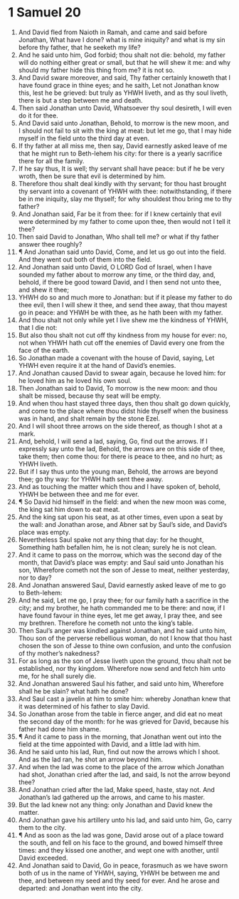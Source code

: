 ﻿# 1 Samuel  20
1. And David fled from Naioth in Ramah, and came and said before Jonathan, What have I done? what is mine iniquity? and what is my sin before thy father, that he seeketh my life? 
2. And he said unto him, God forbid; thou shalt not die: behold, my father will do nothing either great or small, but that he will shew it me: and why should my father hide this thing from me? it is not so. 
3. And David sware moreover, and said, Thy father certainly knoweth that I have found grace in thine eyes; and he saith, Let not Jonathan know this, lest he be grieved: but truly as YHWH liveth, and as thy soul liveth, there is but a step between me and death. 
4. Then said Jonathan unto David, Whatsoever thy soul desireth, I will even do it for thee. 
5. And David said unto Jonathan, Behold, to morrow is the new moon, and I should not fail to sit with the king at meat: but let me go, that I may hide myself in the field unto the third day at even. 
6. If thy father at all miss me, then say, David earnestly asked leave of me that he might run to Beth-lehem his city: for there is a yearly sacrifice there for all the family. 
7. If he say thus, It is well; thy servant shall have peace: but if he be very wroth, then be sure that evil is determined by him. 
8. Therefore thou shalt deal kindly with thy servant; for thou hast brought thy servant into a covenant of YHWH with thee: notwithstanding, if there be in me iniquity, slay me thyself; for why shouldest thou bring me to thy father? 
9. And Jonathan said, Far be it from thee: for if I knew certainly that evil were determined by my father to come upon thee, then would not I tell it thee? 
10. Then said David to Jonathan, Who shall tell me? or what if thy father answer thee roughly? 
11. ¶ And Jonathan said unto David, Come, and let us go out into the field. And they went out both of them into the field. 
12. And Jonathan said unto David, O LORD God of Israel, when I have sounded my father about to morrow any time, or the third day, and, behold, if there be good toward David, and I then send not unto thee, and shew it thee; 
13. YHWH do so and much more to Jonathan: but if it please my father to do thee evil, then I will shew it thee, and send thee away, that thou mayest go in peace: and YHWH be with thee, as he hath been with my father. 
14. And thou shalt not only while yet I live shew me the kindness of YHWH, that I die not: 
15. But also thou shalt not cut off thy kindness from my house for ever: no, not when YHWH hath cut off the enemies of David every one from the face of the earth. 
16. So Jonathan made a covenant with the house of David, saying, Let YHWH even require it at the hand of David’s enemies. 
17. And Jonathan caused David to swear again, because he loved him: for he loved him as he loved his own soul. 
18. Then Jonathan said to David, To morrow is the new moon: and thou shalt be missed, because thy seat will be empty. 
19. And when thou hast stayed three days, then thou shalt go down quickly, and come to the place where thou didst hide thyself when the business was in hand, and shalt remain by the stone Ezel. 
20. And I will shoot three arrows on the side thereof, as though I shot at a mark. 
21. And, behold, I will send a lad, saying, Go, find out the arrows. If I expressly say unto the lad, Behold, the arrows are on this side of thee, take them; then come thou: for there is peace to thee, and no hurt; as YHWH liveth. 
22. But if I say thus unto the young man, Behold, the arrows are beyond thee; go thy way: for YHWH hath sent thee away. 
23. And as touching the matter which thou and I have spoken of, behold, YHWH be between thee and me for ever. 
24. ¶ So David hid himself in the field: and when the new moon was come, the king sat him down to eat meat. 
25. And the king sat upon his seat, as at other times, even upon a seat by the wall: and Jonathan arose, and Abner sat by Saul’s side, and David’s place was empty. 
26. Nevertheless Saul spake not any thing that day: for he thought, Something hath befallen him, he is not clean; surely he is not clean. 
27. And it came to pass on the morrow, which was the second day of the month, that David’s place was empty: and Saul said unto Jonathan his son, Wherefore cometh not the son of Jesse to meat, neither yesterday, nor to day? 
28. And Jonathan answered Saul, David earnestly asked leave of me to go to Beth-lehem: 
29. And he said, Let me go, I pray thee; for our family hath a sacrifice in the city; and my brother, he hath commanded me to be there: and now, if I have found favour in thine eyes, let me get away, I pray thee, and see my brethren. Therefore he cometh not unto the king’s table. 
30. Then Saul’s anger was kindled against Jonathan, and he said unto him, Thou son of the perverse rebellious woman, do not I know that thou hast chosen the son of Jesse to thine own confusion, and unto the confusion of thy mother’s nakedness? 
31. For as long as the son of Jesse liveth upon the ground, thou shalt not be established, nor thy kingdom. Wherefore now send and fetch him unto me, for he shall surely die. 
32. And Jonathan answered Saul his father, and said unto him, Wherefore shall he be slain? what hath he done? 
33. And Saul cast a javelin at him to smite him: whereby Jonathan knew that it was determined of his father to slay David. 
34. So Jonathan arose from the table in fierce anger, and did eat no meat the second day of the month: for he was grieved for David, because his father had done him shame. 
35. ¶ And it came to pass in the morning, that Jonathan went out into the field at the time appointed with David, and a little lad with him. 
36. And he said unto his lad, Run, find out now the arrows which I shoot. And as the lad ran, he shot an arrow beyond him. 
37. And when the lad was come to the place of the arrow which Jonathan had shot, Jonathan cried after the lad, and said, Is not the arrow beyond thee? 
38. And Jonathan cried after the lad, Make speed, haste, stay not. And Jonathan’s lad gathered up the arrows, and came to his master. 
39. But the lad knew not any thing: only Jonathan and David knew the matter. 
40. And Jonathan gave his artillery unto his lad, and said unto him, Go, carry them to the city. 
41. ¶ And as soon as the lad was gone, David arose out of a place toward the south, and fell on his face to the ground, and bowed himself three times: and they kissed one another, and wept one with another, until David exceeded. 
42. And Jonathan said to David, Go in peace, forasmuch as we have sworn both of us in the name of YHWH, saying, YHWH be between me and thee, and between my seed and thy seed for ever. And he arose and departed: and Jonathan went into the city. 
